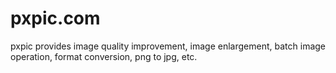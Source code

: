 # pxpic.com
pxpic provides image quality improvement, image enlargement, batch image operation, format conversion, png to jpg, etc.
